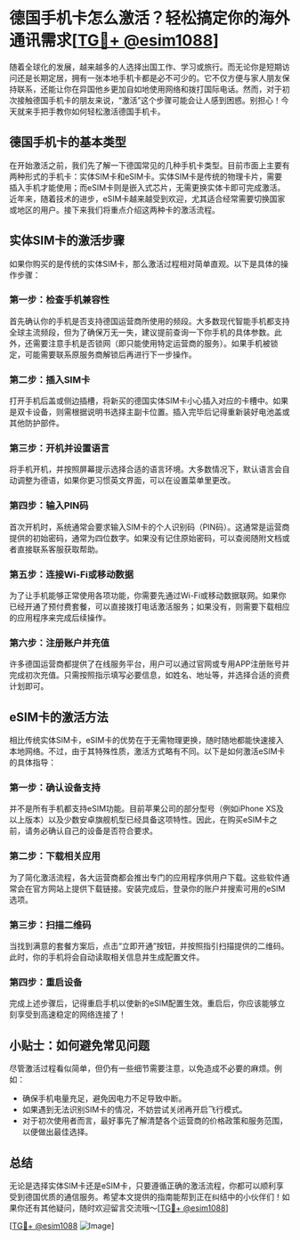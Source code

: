# 德国手机卡怎么激活？轻松搞定你的海外通讯需求[[TG💪+ @esim1088](https://t.me/s/esim1088)]

随着全球化的发展，越来越多的人选择出国工作、学习或旅行。而无论你是短期访问还是长期定居，拥有一张本地手机卡都是必不可少的。它不仅方便与家人朋友保持联系，还能让你在异国他乡更加自如地使用网络和拨打国际电话。然而，对于初次接触德国手机卡的朋友来说，“激活”这个步骤可能会让人感到困惑。别担心！今天就来手把手教你如何轻松激活德国手机卡。

## 德国手机卡的基本类型

在开始激活之前，我们先了解一下德国常见的几种手机卡类型。目前市面上主要有两种形式的手机卡：实体SIM卡和eSIM卡。实体SIM卡是传统的物理卡片，需要插入手机才能使用；而eSIM卡则是嵌入式芯片，无需更换实体卡即可完成激活。近年来，随着技术的进步，eSIM卡越来越受到欢迎，尤其适合经常需要切换国家或地区的用户。接下来我们将重点介绍这两种卡的激活流程。

## 实体SIM卡的激活步骤

如果你购买的是传统的实体SIM卡，那么激活过程相对简单直观。以下是具体的操作步骤：

### 第一步：检查手机兼容性
首先确认你的手机是否支持德国运营商所使用的频段。大多数现代智能手机都支持全球主流频段，但为了确保万无一失，建议提前查询一下你手机的具体参数。此外，还需要注意手机是否锁网（即只能使用特定运营商的服务）。如果手机被锁定，可能需要联系原服务商解锁后再进行下一步操作。

### 第二步：插入SIM卡
打开手机后盖或侧边插槽，将新买的德国实体SIM卡小心插入对应的卡槽中。如果是双卡设备，则需根据说明书选择主副卡位置。插入完毕后记得重新装好电池盖或其他防护部件。

### 第三步：开机并设置语言
将手机开机，并按照屏幕提示选择合适的语言环境。大多数情况下，默认语言会自动调整为德语，如果你更习惯英文界面，可以在设置菜单里更改。

### 第四步：输入PIN码
首次开机时，系统通常会要求输入SIM卡的个人识别码（PIN码）。这通常是运营商提供的初始密码，通常为四位数字。如果没有记住原始密码，可以查阅随附文档或者直接联系客服获取帮助。

### 第五步：连接Wi-Fi或移动数据
为了让手机能够正常使用各项功能，你需要先通过Wi-Fi或移动数据联网。如果你已经开通了预付费套餐，可以直接拨打电话激活服务；如果没有，则需要下载相应的应用程序来完成后续操作。

### 第六步：注册账户并充值
许多德国运营商都提供了在线服务平台，用户可以通过官网或专用APP注册账号并完成初次充值。只需按照指示填写必要信息，如姓名、地址等，并选择合适的资费计划即可。

## eSIM卡的激活方法

相比传统实体SIM卡，eSIM卡的优势在于无需物理更换，随时随地都能快速接入本地网络。不过，由于其特殊性质，激活方式略有不同。以下是如何激活eSIM卡的具体指导：

### 第一步：确认设备支持
并不是所有手机都支持eSIM功能。目前苹果公司的部分型号（例如iPhone XS及以上版本）以及少数安卓旗舰机型已经具备这项特性。因此，在购买eSIM卡之前，请务必确认自己的设备是否符合要求。

### 第二步：下载相关应用
为了简化激活流程，各大运营商都会推出专门的应用程序供用户下载。这些软件通常会在官方网站上提供下载链接。安装完成后，登录你的账户并搜索可用的eSIM选项。

### 第三步：扫描二维码
当找到满意的套餐方案后，点击“立即开通”按钮，并按照指引扫描提供的二维码。此时，你的手机将会自动读取相关信息并生成配置文件。

### 第四步：重启设备
完成上述步骤后，记得重启手机以使新的eSIM配置生效。重启后，你应该能够立刻享受到高速稳定的网络连接了！

## 小贴士：如何避免常见问题

尽管激活过程看似简单，但仍有一些细节需要注意，以免造成不必要的麻烦。例如：
- 确保手机电量充足，避免因电力不足导致中断。
- 如果遇到无法识别SIM卡的情况，不妨尝试关闭再开启飞行模式。
- 对于初次使用者而言，最好事先了解清楚各个运营商的价格政策和服务范围，以便做出最佳选择。

## 总结

无论是选择实体SIM卡还是eSIM卡，只要遵循正确的激活流程，你都可以顺利享受到德国优质的通信服务。希望本文提供的指南能帮到正在纠结中的小伙伴们！如果你还有其他疑问，随时欢迎留言交流哦～[[TG💪+ @esim1088](https://t.me/s/esim1088)]

[[TG💪+ @esim1088](https://t.me/s/esim1088) ![Image](https://i.postimg.cc/4NQfJmqS/Snipaste-2025-05-13-00-14-12.png)]